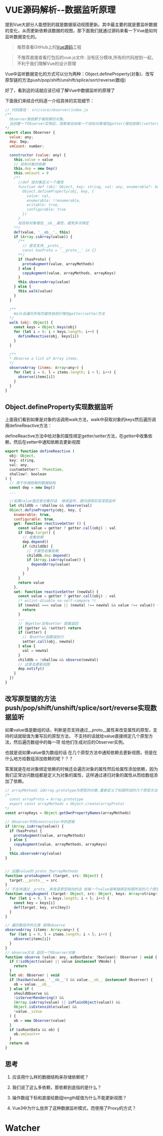 # VUE源码解析--数据监听原理
  提到Vue大部分人能想到的就是数据驱动视图更新。其中最主要的就是要监听数据的变化，从而更新依赖该数据的视图，那下面我们就通过源码来看一下Vue是如何监听数据变化的。

  > 推荐查看GitHub上的[Vue源码](https://github.com/vuejs/vue)工程

  > 不推荐直接查看打包后的vue.js文件: 没有区分模块,所有的代码放到一起，不利于我们理解Vue的设计原理
  
  
  Vue中监听数据变化的方式可以分为两种：Object.defineProperty(对象)、改写原型链的方法push/pop/shift/unshift/splice/sort/reverse(数组)

  好了，看到这的话就应该已经了解Vue中数据监听的原理了

  下面我们来结合代码逐一介绍具体的实现细节：
  ``` javascript
  // 代码路径： src/core/observer/index.js
  /**
    Observer类依赖于被观察的对象。
    当创建一个Observer实例后，观察者会给每一个目标对象增加getter(增加依赖)/setter(更新视图)
 */
  export class Observer {
    value: any;
    dep: Dep;
    vmCount: number; 

    constructor (value: any) {
      this.value = value
      // 目标对象的依赖
      this.dep = new Dep()
      this.vmCount = 0
      /**
        //def 给对象定义一个属性
        function def (obj: Object, key: string, val: any, enumerable?: boolean) {
          Object.defineProperty(obj, key, {
            value: val,
            enumerable: !!enumerable,
            writable: true,
            configurable: true
          })
        }
        给目标对象增加__ob__属性，避免多次绑定
      **/
      def(value, '__ob__', this)
      if (Array.isArray(value)) {
        /**
          // 是否支持__proto__
          const hasProto = '__proto__' in {}
        **/ 
        if (hasProto) {
          protoAugment(value, arrayMethods)
        } else {
          copyAugment(value, arrayMethods, arrayKeys)
        }
        this.observeArray(value)
      } else {
        this.walk(value)
      }
    }

    /**
      Walk会遍历所有的属性给他们增加getter/setter方法
    */
    walk (obj: Object) {
      const keys = Object.keys(obj)
      for (let i = 0; i < keys.length; i++) {
        defineReactive(obj, keys[i])
      }
    }

    /**
    * Observe a list of Array items.
    */
    observeArray (items: Array<any>) {
      for (let i = 0, l = items.length; i < l; i++) {
        observe(items[i])
      }
    }
  }
  ``` 
   ## Object.defineProperty实现数据监听
      
  上面我们看到如果是对象的话调用walk方法，walk中获取对象的keys然后遍历调用defineReactive方法：

  defineReactive方法中给对象的属性绑定getter/setter方法，在getter中收集依赖，然后在setter中通知依赖去更新视图

  <!-- > 依赖：指的是Wathcher类，现在还不需要关注细节，只需要知道就好了，后面会详细讲解，现在只是理解
  > 这里用一个Dep类来存储每一个依赖 -->

  ``` javascript
  export function defineReactive (
    obj: Object,
    key: string,
    val: any,
    customSetter?: ?Function,
    shallow?: boolean
  ) {
    // 用于存储依赖的数据结构
    const dep = new Dep()
    ...

    //如果value值还是对象的话  继续监听，递归调用实现深层监听
    let childOb = !shallow && observe(val)
    Object.defineProperty(obj, key, {
      enumerable: true,
      configurable: true,
      get: function reactiveGetter () {
        const value = getter ? getter.call(obj) : val
        if (Dep.target) {
          // 收集依赖
          dep.depend() 
          if (childOb) {
            // 子属性收集依赖
            childOb.dep.depend()
            if (Array.isArray(value)) {
              dependArray(value)
            }
          }
        }
        return value
      },
      set: function reactiveSetter (newVal) {
        const value = getter ? getter.call(obj) : val
        /* eslint-disable no-self-compare */
        if (newVal === value || (newVal !== newVal && value !== value)) {
          return
        }
        ...
        // 有getter没有setter 直接返回
        if (getter && !setter) return
        if (setter) {
          // 有setter函数就执行
          setter.call(obj, newVal)
        } else {
          val = newVal
        }
        childOb = !shallow && observe(newVal)
        // 这里去更新视图
        dep.notify()
      }
    })
  }
```


## 改写原型链的方法push/pop/shift/unshift/splice/sort/reverse实现数据监听

  如果value值是数组的话，判断是否支持通过__proto__属性来改变属性的原型，支持的话就赋值为重写后的原型方法， 不支持的话就给value直接绑定几个原型方法，然后遍历数组中的每一项 给他们生成对应的Observer实例。

  也就是说如果value值为数组的话 在几个原型方法中通知依赖去更新视图，但是在什么地方给数组添加依赖的呢？？？

  答案就是在给对象绑定依赖的时候还会遍历对象的属性然后给属性添加依赖，因为我们正常访问数组都是定义为对象的属性，这样通过递归对象的属性从而给数组添加了依赖。


  ``` javascript
  // arrayMethods 以Array.prototype为原型的对象,重新定义了标题所说的几个原型方法
  /*
    const arrayProto = Array.prototype
    export const arrayMethods = Object.create(arrayProto)
  */
  const arrayKeys = Object.getOwnPropertyNames(arrayMethods)

  // Observer中的constructor中的逻辑
  if (Array.isArray(value)) {
    if (hasProto) {
      protoAugment(value, arrayMethods)
    } else {
      copyAugment(value, arrayMethods, arrayKeys)
    }
    this.observeArray(value)
  }


  // 设置value的_proto_为arrayMethods
  function protoAugment (target, src: Object) {
    target.__proto__ = src
  }
  // 不支持通过__proto__来改变原型指向的话 给每一个value值单独绑定标题所说的几个原型方法
  function copyAugment (target: Object, src: Object, keys: Array<string>) {
    for (let i = 0, l = keys.length; i < l; i++) {
      const key = keys[i]
      def(target, key, src[key])
    }
  }

  // 遍历数组中的元素 调用observe
  observeArray (items: Array<any>) {
    for (let i = 0, l = items.length; i < l; i++) {
      observe(items[i])
    }
  }
  // observe方法 返回一个Observer对象
  function observe (value: any, asRootData: ?boolean): Observer | void {
    if (!isObject(value) || value instanceof VNode) {
      return
    }
    let ob: Observer | void
    if (hasOwn(value, '__ob__') && value.__ob__ instanceof Observer) {
      ob = value.__ob__
    } else if (
      shouldObserve &&
      !isServerRendering() &&
      (Array.isArray(value) || isPlainObject(value)) &&
      Object.isExtensible(value) &&
      !value._isVue
    ) {
      ob = new Observer(value)
    }
    if (asRootData && ob) {
      ob.vmCount++
    }
    return ob
  }
  ```

  ## 思考
  1. 应该用什么样的数据结构来存储依赖呢？

  2. 我们说了这么多依赖，那依赖到底指的是什么？

  3. 操作数组下标和直接给数组length赋值为什么不能更新视图？

  3. Vue3中为什么放弃了这种数据监听模式，而使用了Proxy的方式？

  # Watcher